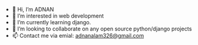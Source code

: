 - 👋 Hi, I’m ADNAN
- 👀 I’m interested in web development
- 🌱 I’m currently learning django.
- 💞️ I’m looking to collaborate on any open source python/django projects
- 📫 Contact me via emial: adnanalam326@gmail.com

<!---
Adnan0o7/Adnan0o7 is a ✨ special ✨ repository because its `README.md` (this file) appears on your GitHub profile.
You can click the Preview link to take a look at your changes.
--->

